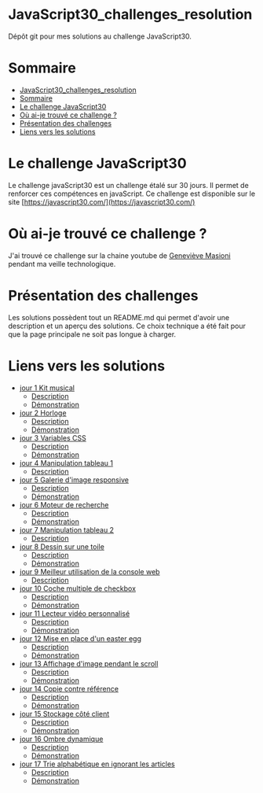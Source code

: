 # JavaScript30_challenges_resolution
Dépôt git pour mes solutions au challenge JavaScript30.
# Sommaire
- [JavaScript30_challenges_resolution](#javascript30_challenges_resolution)
- [Sommaire](#sommaire)
- [Le challenge JavaScript30](#le-challenge-javascript30)
- [Où ai-je trouvé ce challenge ?](#où-ai-je-trouvé-ce-challenge-)
- [Présentation des challenges](#présentation-des-challenges)
- [Liens vers les solutions](#liens-vers-les-solutions)


# Le challenge JavaScript30
Le challenge javaScript30 est un challenge étalé sur 30 jours. Il permet de renforcer ces compétences en javaScript.
Ce challenge est disponible sur le site [https://javascript30.com/](https://javascript30.com/)

# Où ai-je trouvé ce challenge ?
J'ai trouvé ce challenge sur la chaine youtube de [Geneviève Masioni](https://www.youtube.com/watch?v=Rx8nrnl1bZE) pendant ma veille technologique.

# Présentation des challenges
Les solutions possèdent tout un README.md qui permet d'avoir une description et un aperçu des solutions.
Ce choix technique a été fait pour que la page principale ne soit pas longue à charger.

# Liens vers les solutions
- [jour 1 Kit musical](https://github.com/Toukuyokito/JavaScript30_challenges_resolution/tree/main/day1)
  - [Description](https://github.com/Toukuyokito/JavaScript30_challenges_resolution/tree/main/day1)
  - [Démonstration](https://github.com/Toukuyokito/JavaScript30_challenges_resolution/tree/main/day1) 
- [jour 2 Horloge](https://github.com/Toukuyokito/JavaScript30_challenges_resolution/tree/main/day2)
  - [Description](https://github.com/Toukuyokito/JavaScript30_challenges_resolution/tree/main/day2)
  - [Démonstration](https://github.com/Toukuyokito/JavaScript30_challenges_resolution/tree/main/day2)
- [jour 3 Variables CSS](https://github.com/Toukuyokito/JavaScript30_challenges_resolution/tree/main/day3)
  - [Description](https://github.com/Toukuyokito/JavaScript30_challenges_resolution/tree/main/day3)
  - [Démonstration](https://github.com/Toukuyokito/JavaScript30_challenges_resolution/tree/main/day3)
- [jour 4 Manipulation tableau 1](https://github.com/Toukuyokito/JavaScript30_challenges_resolution/tree/main/day4)
  - [Description](https://github.com/Toukuyokito/JavaScript30_challenges_resolution/tree/main/day4)
- [jour 5 Galerie d'image responsive](https://github.com/Toukuyokito/JavaScript30_challenges_resolution/tree/main/day5)
  - [Description](https://github.com/Toukuyokito/JavaScript30_challenges_resolution/tree/main/day5)
  - [Démonstration](https://github.com/Toukuyokito/JavaScript30_challenges_resolution/tree/main/day5)
- [jour 6 Moteur de recherche](https://github.com/Toukuyokito/JavaScript30_challenges_resolution/tree/main/day6)
  - [Description](https://github.com/Toukuyokito/JavaScript30_challenges_resolution/tree/main/day6)
  - [Démonstration](https://github.com/Toukuyokito/JavaScript30_challenges_resolution/tree/main/day6)
- [jour 7 Manipulation tableau 2](https://github.com/Toukuyokito/JavaScript30_challenges_resolution/tree/main/day7)
  - [Description](https://github.com/Toukuyokito/JavaScript30_challenges_resolution/tree/main/day7)
- [jour 8 Dessin sur une toile](https://github.com/Toukuyokito/JavaScript30_challenges_resolution/tree/main/day8)
  - [Description](https://github.com/Toukuyokito/JavaScript30_challenges_resolution/tree/main/day8)
  - [Démonstration](https://github.com/Toukuyokito/JavaScript30_challenges_resolution/tree/main/day8)
- [jour 9 Meilleur utilisation de la console web](https://github.com/Toukuyokito/-JavaScript30_challenges_resolution/tree/main/day9)
  - [Description](https://github.com/Toukuyokito/JavaScript30_challenges_resolution/tree/main/day9)
- [jour 10 Coche multiple de checkbox ](https://github.com/Toukuyokito/JavaScript30_challenges_resolution/tree/main/day10)
    - [Description](https://github.com/Toukuyokito/JavaScript30_challenges_resolution/tree/main/day10)
    - [Démonstration](https://github.com/Toukuyokito/JavaScript30_challenges_resolution/tree/main/day10)
- [jour 11 Lecteur vidéo personnalisé](https://github.com/Toukuyokito/JavaScript30_challenges_resolution/tree/main/day11)
    - [Description](https://github.com/Toukuyokito/JavaScript30_challenges_resolution/tree/main/day11)
    - [Démonstration](https://github.com/Toukuyokito/JavaScript30_challenges_resolution/tree/main/day11)
- [jour 12 Mise en place d'un easter egg](https://github.com/Toukuyokito/JavaScript30_challenges_resolution/tree/main/day12)
   - [Description](https://github.com/Toukuyokito/JavaScript30_challenges_resolution/tree/main/day12)
   - [Démonstration](https://github.com/Toukuyokito/JavaScript30_challenges_resolution/tree/main/day12)
- [jour 13 Affichage d'image pendant le scroll](https://github.com/Toukuyokito/JavaScript30_challenges_resolution/tree/main/day13)
   - [Description](https://github.com/Toukuyokito/JavaScript30_challenges_resolution/tree/main/day13)
   - [Démonstration](https://github.com/Toukuyokito/JavaScript30_challenges_resolution/tree/main/day13)
- [jour 14 Copie contre référence](https://github.com/Toukuyokito/JavaScript30_challenges_resolution/tree/main/day14)
   - [Description](https://github.com/Toukuyokito/JavaScript30_challenges_resolution/tree/main/day14)
   - [Démonstration](https://github.com/Toukuyokito/JavaScript30_challenges_resolution/tree/main/day14)
- [jour 15 Stockage côté client](https://github.com/Toukuyokito/JavaScript30_challenges_resolution/tree/main/day15)
   - [Description](https://github.com/Toukuyokito/JavaScript30_challenges_resolution/tree/main/day15)
   - [Démonstration](https://github.com/Toukuyokito/JavaScript30_challenges_resolution/tree/main/day15)
- [jour 16 Ombre dynamique](https://github.com/Toukuyokito/JavaScript30_challenges_resolution/tree/main/day16)
   - [Description](https://github.com/Toukuyokito/JavaScript30_challenges_resolution/tree/main/day16)
   - [Démonstration](https://github.com/Toukuyokito/JavaScript30_challenges_resolution/tree/main/day16)
- [jour 17 Trie alphabétique en ignorant les articles](https://github.com/Toukuyokito/JavaScript30_challenges_resolution/tree/main/day17)
   - [Description](https://github.com/Toukuyokito/JavaScript30_challenges_resolution/tree/main/day17)
   - [Démonstration](https://github.com/Toukuyokito/JavaScript30_challenges_resolution/tree/main/day17)